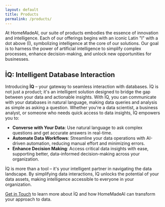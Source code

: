 ```yaml
---
layout: default
title: Products
permalink: /products/
---
```


At HomeMadeAI, our suite of products embodies the essence of innovation and intelligence. Each of our offerings begins with an iconic Latin "I" with a dot above (İ), symbolizing intelligence at the core of our solutions. Our goal is to harness the power of artificial intelligence to simplify complex processes, enhance decision-making, and unlock new opportunities for businesses.

## İQ: Intelligent Database Interaction

Introducing **İQ** – your gateway to seamless interaction with databases. İQ is not just a product; it's an intelligent solution designed to bridge the gap between your data and actionable insights. With İQ, you can communicate with your databases in natural language, making data queries and analysis as simple as asking a question. Whether you're a data scientist, a business analyst, or someone who needs quick access to data insights, İQ empowers you to:

- **Converse with Your Data**: Use natural language to ask complex questions and get accurate answers in real-time.
- **Automate Data Workflows**: Streamline your data operations with AI-driven automation, reducing manual effort and minimizing errors.
- **Enhance Decision Making**: Access critical data insights with ease, supporting better, data-informed decision-making across your organization.

İQ is more than a tool – it's your intelligent partner in navigating the data landscape. By simplifying data interactions, İQ unlocks the potential of your data assets, making intelligence accessible to everyone in your organization.

<a href="{{ site.baseurl }}/about/">Get in Touch</a> to learn more about İQ and how HomeMadeAI can transform your approach to data.

